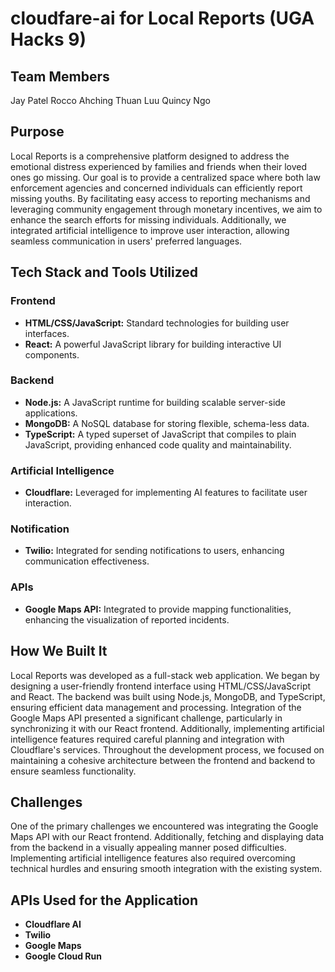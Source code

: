 # cloudfare-ai for Local Reports (UGA Hacks 9)


## Team Members
Jay Patel
Rocco Ahching
Thuan Luu
Quincy Ngo


## Purpose

Local Reports is a comprehensive platform designed to address the emotional distress experienced by families and friends when their loved ones go missing. Our goal is to provide a centralized space where both law enforcement agencies and concerned individuals can efficiently report missing youths. By facilitating easy access to reporting mechanisms and leveraging community engagement through monetary incentives, we aim to enhance the search efforts for missing individuals. Additionally, we integrated artificial intelligence to improve user interaction, allowing seamless communication in users' preferred languages.

## Tech Stack and Tools Utilized

### Frontend
- **HTML/CSS/JavaScript:** Standard technologies for building user interfaces.
- **React:** A powerful JavaScript library for building interactive UI components.

### Backend
- **Node.js:** A JavaScript runtime for building scalable server-side applications.
- **MongoDB:** A NoSQL database for storing flexible, schema-less data.
- **TypeScript:** A typed superset of JavaScript that compiles to plain JavaScript, providing enhanced code quality and maintainability.

### Artificial Intelligence
- **Cloudflare:** Leveraged for implementing AI features to facilitate user interaction.

### Notification
- **Twilio:** Integrated for sending notifications to users, enhancing communication effectiveness.

### APIs
- **Google Maps API:** Integrated to provide mapping functionalities, enhancing the visualization of reported incidents.

## How We Built It

Local Reports was developed as a full-stack web application. We began by designing a user-friendly frontend interface using HTML/CSS/JavaScript and React. The backend was built using Node.js, MongoDB, and TypeScript, ensuring efficient data management and processing. Integration of the Google Maps API presented a significant challenge, particularly in synchronizing it with our React frontend. Additionally, implementing artificial intelligence features required careful planning and integration with Cloudflare's services. Throughout the development process, we focused on maintaining a cohesive architecture between the frontend and backend to ensure seamless functionality.

## Challenges

One of the primary challenges we encountered was integrating the Google Maps API with our React frontend. Additionally, fetching and displaying data from the backend in a visually appealing manner posed difficulties. Implementing artificial intelligence features also required overcoming technical hurdles and ensuring smooth integration with the existing system.

## APIs Used for the Application
- **Cloudflare AI**
- **Twilio** 
- **Google Maps**
- **Google Cloud Run**




